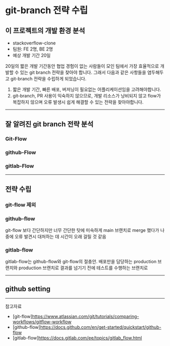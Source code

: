 # git-branch 전략 수립
## 이 프로젝트의 개발 환경 분석
- stackoverflow-clone
- 팀원: FE 2명, BE 2명
- 예상 개발 기간 20일

20일의 짧은 개발 기간동안 협업 경험이 없는 사람들이 모인 팀에서 가장 효율적으로 개발할 수 있는 git branch 전략을 찾아야 합니다. 그래서 다음과 같은 사항들을 염두해두고 git-branch 전략을 수립하게 되었습니다.

1. 짧은 개발 기간, 빠른 배포, 버저닝이 필요없는 어플리케이션임을 고려해야합니다.
2. git-branch, PR 사용이 익숙하지 않으므로, 개발 리소스가 낭비되지 않고 flow가 복잡하지 않으며 오류 발생시 쉽게 해결할 수 있는 전략을 찾아야합니다.
----
## 잘 알려진 git branch 전략 분석
### Git-Flow
### github-Flow
### gitlab-Flow
----
## 전략 수립
### git-flow 제외
### github-flow
git-flow 보다 간단하지만 너무 간단한 탓에 미숙하게 main 브랜치로 merge 했다가 나중에 오류 발견시 대처하는 데 시간이 오래 걸릴 것 같음
### gitlab-flow
gitlab-flow는 github-flow와 git-flow의 절충안. 배포만을 담당하는 production 브랜치와 production 브랜치로 결과를 넘기기 전에 테스트를 수행하는 브랜치로 


-----
## github setting

----
참고자료
- [git-flow]https://www.atlassian.com/git/tutorials/comparing-workflows/gitflow-workflow
- [github-flow]https://docs.github.com/en/get-started/quickstart/github-flow
- [gitlab-flow]https://docs.gitlab.com/ee/topics/gitlab_flow.html

